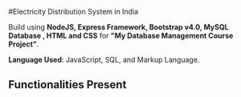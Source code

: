 #Electricity Distribution System in India

Build using __NodeJS, Express Framework, Bootstrap v4.0, MySQL Database , HTML and CSS__ for **"My Database Management Course Project"**.

**Language Used**: JavaScript, SQL, and Markup Language.  

## Functionalities Present



